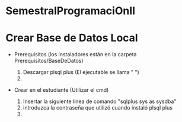 # SemestralProgramaciOnII

# Crear Base de Datos Local

- Prerequisitos (los instaladores están en la carpeta Prerequisitos/BaseDeDatos)

  1. Descargar plsql plus (El ejecutable se llama " ")
  2.

- Crear en el estudiante (Utilizar el cmd)
  1. Insertar la siguiente línea de comando "sqlplus sys as sysdba"
  2. introduzca la contraseña que utilizó cuando instaló plsql plus
  3.
